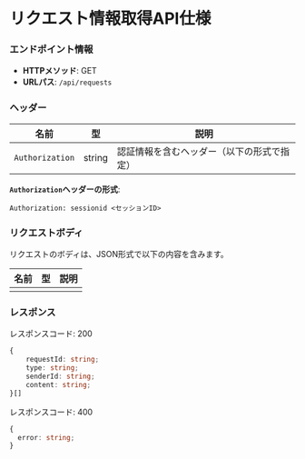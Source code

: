 # リクエスト情報取得API仕様

### エンドポイント情報

- **HTTPメソッド**: GET
- **URLパス**: `/api/requests`

### ヘッダー

| 名前            | 型     | 説明                                       |
| --------------- | ------ | ------------------------------------------ |
| `Authorization` | string | 認証情報を含むヘッダー（以下の形式で指定） |

**`Authorization`ヘッダーの形式**:

```
Authorization: sessionid <セッションID>
```


### リクエストボディ

リクエストのボディは、JSON形式で以下の内容を含みます。

| 名前        | 型     | 説明                           |
| ----------- | ------ | ------------------------------ |
| | | |

### レスポンス

レスポンスコード: 200

```ts
{
    requestId: string;
    type: string;
    senderId: string;
    content: string;
}[]
```

レスポンスコード: 400

```ts
{
  error: string;
}
```